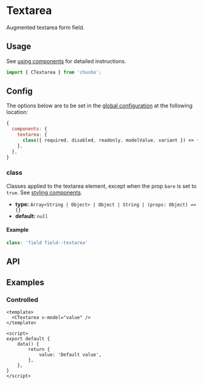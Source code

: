 # Textarea

Augmented textarea form field.

<Showcase>
    <CTextarea placeholder="Type here…" />
</Showcase>

## Usage

See [using components](/guide/using-components) for detailed instructions.

```js
import { CTextarea } from 'chusho';
```

## Config

The options below are to be set in the [global configuration](/guide/config.html) at the following location:

```js
{
  components: {
    textarea: {
      class({ required, disabled, readonly, modelValue, variant }) => {},
    },
  },
}
```

### class

Classes applied to the textarea element, except when the prop `bare` is set to `true`. See [styling components](/guide/styling-components).

- **type:** `Array<String | Object> | Object | String | (props: Object) => {}`
- **default:** `null`

#### Example

```js
class: 'field field--textarea'
```

## API

<Docgen :components="['CTextarea']" />

## Examples

### Controlled

```vue
<template>
  <CTextarea v-model="value" />
</template>

<script>
export default {
    data() {
        return {
            value: 'Default value',
        },
    },
}
</script>
```
